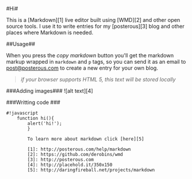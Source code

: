 #Hi#

This is a [Markdown][1] live editor built using [WMD][2] and other open source tools. I use it to write entries for my [posterous][3] blog and other places where Markdown is needed.

##Usage##

When you press the *copy markdown* button you'll get the markdown markup wrapped in `markdown` and `p` tags, so you can send it as an email to post@posterous.com to create a new entry for your own blog.

> *if your browser supports HTML 5, this text will be stored locally*

###Adding images###
![alt text][4]

###Writting code ###

    #!javascript
        function hi(){
	        alert('hi!');
		    }

		    To learn more about markdown click [here][5]

		    [1]: http://posterous.com/help/markdown
		    [2]: https://github.com/derobins/wmd
		    [3]: http://posterous.com
		    [4]: http://placehold.it/350x150
		    [5]: http://daringfireball.net/projects/markdown
		    
